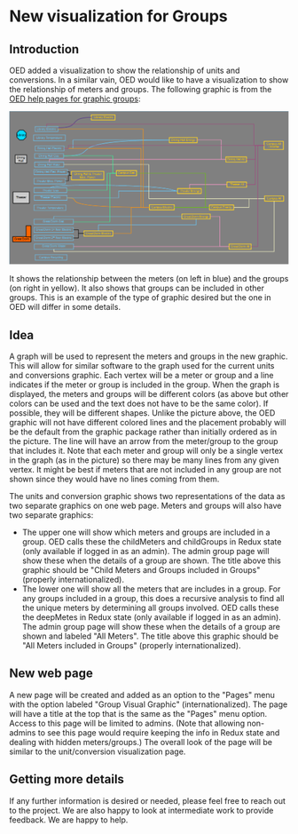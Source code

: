 # New visualization for Groups

## Introduction

OED added a visualization to show the relationship of units and conversions. In a similar vain, OED would like to have a visualization to show the relationship of meters and groups. The following graphic is from the [OED help pages for graphic groups](https://openenergydashboard.org/helpV1_0_0/graphingGroups/):

![Meter & group hierarchy](metersGroupsHeirarchy.png "Meter & group hierarchy")

It shows the relationship between the meters (on left in blue) and the groups (on right in yellow). It also shows that groups can be included in other groups. This is an example of the type of graphic desired but the one in OED will differ in some details.

## Idea

A graph will be used to represent the meters and groups in the new graphic. This will allow for similar software to the graph used for the current units and conversions graphic. Each vertex will be a meter or group and a line indicates if the meter or group is included in the group. When the graph is displayed, the meters and groups will be different colors (as above but other colors can be used and the text does not have to be the same color). If possible, they will be different shapes. Unlike the picture above, the OED graphic will not have different colored lines and the placement probably will be the default from the graphic package rather than initially ordered as in the picture. The line will have an arrow from the meter/group to the group that includes it. Note that each meter and group will only be a single vertex in the graph (as in the picture) so there may be many lines from any given vertex. It might be best if meters that are not included in any group are not shown since they would have no lines coming from them.

The units and conversion graphic shows two representations of the data as two separate graphics on one web page. Meters and groups will also have two separate graphics:

- The upper one will show which meters and groups are included in a group. OED calls these the childMeters and childGroups in Redux state (only available if logged in as an admin). The admin group page will show these when the details of a group are shown. The title above this graphic should be "Child Meters and Groups included in Groups" (properly internationalized).
- The lower one will show all the meters that are includes in a group. For any groups included in a group, this does a recursive analysis to find all the unique meters by determining all groups involved. OED calls these the deepMetes in Redux state (only available if logged in as an admin). The admin group page will show these when the details of a group are shown and labeled "All Meters". The title above this graphic should be "All Meters included in Groups" (properly internationalized).

## New web page

A new page will be created and added as an option to the "Pages" menu with the option labeled "Group Visual Graphic" (internationalized). The page will have a title at the top that is the same as the "Pages" menu option. Access to this page will be limited to admins. (Note that allowing non-admins to see this page would require keeping the info in Redux state and dealing with hidden meters/groups.) The overall look of the page will be similar to the unit/conversion visualization page.

## Getting more details

If any further information is desired or needed, please feel free to reach out to the project. We are also happy to look at intermediate work to provide feedback. We are happy to help.
